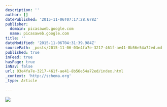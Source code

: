 ```yaml
---
description: ''
author: []
datePublished: '2015-11-06T07:17:28.678Z'
publisher:
  domain: picasaweb.google.com
  name: picasaweb.google.com
title: ''
dateModified: '2015-11-06T04:31:39.984Z'
sourcePath: _posts/2015-11-06-03e4fa7e-3217-461f-ae41-8b56e54a72ed.md
published: true
inFeed: true
hasPage: true
inNav: false
url: 03e4fa7e-3217-461f-ae41-8b56e54a72ed/index.html
_context: 'http://schema.org'
_type: Article

---
```

![](https://lh3.googleusercontent.com/-mbyyPVY3qKQ/VOY-79MinII/AAAAAAAGi9Y/2VAQ8n8s1Zs/s912-Ic42/20150219_125141.jpg)